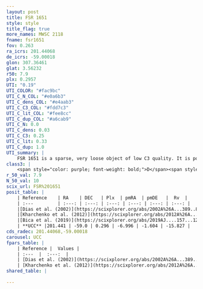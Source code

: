 ```yaml
---
layout: post
title: FSR 1651
style: style
title_flag: true
more_names: MWSC 2118
fname: fsr1651
fov: 0.263
ra_icrs: 201.44068
de_icrs: -59.00018
glon: 307.36461
glat: 3.56232
r50: 7.9
plx: 0.2957
UTI: "0.19"
UTI_COLOR: "#fac9bc"
UTI_C_N_COL: "#e0a6b3"
UTI_C_dens_COL: "#e4aab3"
UTI_C_C3_COL: "#fdd7c3"
UTI_C_lit_COL: "#fee8cc"
UTI_C_dup_COL: "#a6cab9"
UTI_C_N: 0.0
UTI_C_dens: 0.03
UTI_C_C3: 0.25
UTI_C_lit: 0.33
UTI_C_dup: 1.0
UTI_summary: |
    FSR 1651 is a sparse, very loose object of low C3 quality. It is poorly studied in the literature, with no articles listed in the last 6 years.<br><br><span style="color: #99180f; font-weight: bold;">Warning: </span>contains less than 25 stars with <i>P>0.5</i> estimated.
class3: |
    <span style="color: purple; font-weight: bold;">D</span><span style="color: #FFC300; font-weight: bold;">B</span>
r_50_val: 7.9
N_50_val: 10
scix_url: FSR%201651
posit_table: |
    | Reference    | RA    | DEC   | Plx  | pmRA  | pmDE   |  Rv  |
    | :---         | :---: | :---: | :---: | :---: | :---: | :---: |
    |[Dias et al. (2002)](https://scixplorer.org/abs/2002A%26A...389..871D) | 201.358 | -58.972 | -- | -10.42 | -4.14 | -- |
    |[Kharchenko et al. (2012)](https://scixplorer.org/abs/2012A%26A...543A.156K) | 201.382 | -58.985 | -- | -9.55 | 3.08 | -- |
    |[Bica et al. (2019)](https://scixplorer.org/abs/2019AJ....157...12B) | 201.359 | -58.972 | -- | -- | -- | -- |
    | **UCC** |201.441 | -59.0 | 0.296 | -6.996 | -1.604 | -15.827 | 
cds_radec: 201.44068,-59.00018
carousel: UCC
fpars_table: |
    | Reference |  Values |
    | :---  |  :---:  |
    | [Dias et al. (2002)](https://scixplorer.org/abs/2002A%26A...389..871D) | `E(B-V)=0.364, Dist=3602.0, Age=9.4` |
    | [Kharchenko et al. (2012)](https://scixplorer.org/abs/2012A%26A...543A.156K) | `e_bv=0.364, distance=3602, log_age=9.4` |
shared_table: |
    
---
```

